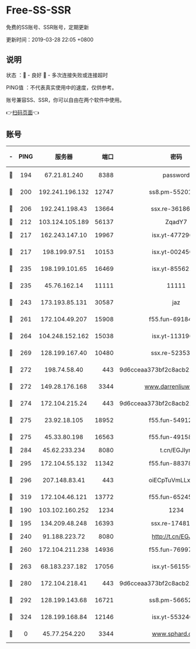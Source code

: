 # Free-SS-SSR

免费的SS账号、SSR账号，定期更新

更新时间：2019-03-28 22:05 +0800

## 说明

状态     ：🙂 - 良好 🙁 - 多次连接失败或连接超时

PING值   ：不代表真实使用中的速度，仅供参考。

账号兼容SS、SSR，你可以自由在两个软件中使用。

👉[扫码页面](https://liesauer.github.io/Free-SS-SSR/)👈

## 账号

|-|PING|服务器|端口|密码|加密方式|区域|
|:----:|:----:|:-----:|-----:|:----:|:----:|:----:|
|🙂|194|67.21.81.240|8388|password|aes-256-cfb|US|
|🙂|200|192.241.196.132|12747|ss8.pm-55201194|aes-256-cfb|US|
|🙂|206|192.241.198.43|13664|ssx.re-36186556|aes-256-cfb|US|
|🙂|212|103.124.105.189|56137|ZqadY7|chacha20|US|
|🙂|217|162.243.147.10|19967|isx.yt-47729696|aes-256-cfb|US|
|🙂|217|198.199.97.51|10153|isx.yt-00245029|aes-256-cfb|US|
|🙂|235|198.199.101.65|16469|isx.yt-85562191|aes-256-cfb|US|
|🙂|235|45.76.162.14|11111|11111|aes-256-cfb|SG|
|🙂|243|173.193.85.131|30587|jaz|aes-256-cfb|US|
|🙂|261|172.104.49.207|15908|f55.fun-69184695|aes-256-cfb|SG|
|🙂|264|104.248.152.162|15038|isx.yt-11319657|aes-256-cfb|SG|
|🙂|269|128.199.167.40|10480|ssx.re-52353486|aes-256-cfb|SG|
|🙂|272|198.74.58.40|443|9d6cceaa373bf2c8acb22e60b6a58be6|aes-256-cfb|US|
|🙂|272|149.28.176.168|3344|www.darrenliuwei.com|aes-256-cfb|AU|
|🙂|274|172.104.215.24|443|9d6cceaa373bf2c8acb22e60b6a58be6|aes-256-cfb|US|
|🙂|275|23.92.18.105|18952|f55.fun-54912159|aes-256-cfb|US|
|🙂|275|45.33.80.198|16563|f55.fun-49158417|aes-256-cfb|US|
|🙂|284|45.62.233.234|8080|t.cn/EGJIyrl|rc4-md5|CA|
|🙂|295|172.104.55.132|11342|f55.fun-88378676|aes-256-cfb|SG|
|🙂|296|207.148.83.41|443|oiECpTuVmLLxk4Ts|aes-256-cfb|AU|
|🙂|319|172.104.46.121|13772|f55.fun-65245413|aes-256-cfb|SG|
|🙂|190|103.102.160.252|1234|1234|rc4-md5|JP|
|🙂|195|134.209.48.248|16393|ssx.re-17481925|aes-256-cfb|US|
|🙂|240|91.188.223.72|8080|http://t.cn/EGJIyrl|rc4-md5|RU|
|🙂|260|172.104.211.238|14936|f55.fun-76997042|aes-256-cfb|US|
|🙂|263|68.183.237.182|17056|isx.yt-56155627|aes-256-cfb|SG|
|🙂|280|172.104.218.41|443|9d6cceaa373bf2c8acb22e60b6a58be6|aes-256-cfb|US|
|🙂|292|128.199.143.68|16721|ss8.pm-56652632|aes-256-cfb|SG|
|🙂|324|128.199.168.84|12146|isx.yt-55324630|aes-256-cfb|SG|
|🙁|0|45.77.254.220|3344|www.sphard.com|aes-256-cfb|SG|

